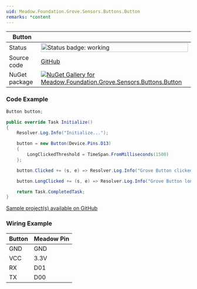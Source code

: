 ```yaml
---
uid: Meadow.Foundation.Grove.Sensors.Buttons.Button
remarks: *content
---
```


| Button | |
|--------|--------|
| Status | <img src="https://img.shields.io/badge/Working-brightgreen" style="width: auto; height: -webkit-fill-available;" alt="Status badge: working" /> |
| Source code | [GitHub](https://github.com/WildernessLabs/Meadow.Foundation.Grove/tree/main/Source/Button) |
| NuGet package | <a href="https://www.nuget.org/packages/Meadow.Foundation.Grove.Sensors.Buttons.Button/" target="_blank"><img src="https://img.shields.io/nuget/v/Meadow.Foundation.Grove.Sensors.Buttons.Button.svg?label=Meadow.Foundation.Grove.Sensors.Buttons.Button" alt="NuGet Gallery for Meadow.Foundation.Grove.Sensors.Buttons.Button" /></a> |

### Code Example

```csharp
Button button;

public override Task Initialize()
{
    Resolver.Log.Info("Initialize...");

    button = new Button(Device.Pins.D13)
    {
        LongClickedThreshold = TimeSpan.FromMilliseconds(1500)
    };

    button.Clicked += (s, e) => Resolver.Log.Info("Grove Button clicked");

    button.LongClicked += (s, e) => Resolver.Log.Info("Grove Button long clicked");

    return Task.CompletedTask;
}

```

[Sample project(s) available on GitHub](https://github.com/WildernessLabs/Meadow.Foundation.Grove/tree/main/Source/Button/Sample/Button_Sample)

### Wiring Example

| Button | Meadow Pin |
|--------|------------|
| GND    | GND        |
| VCC    | 3.3V       |
| RX     | D01        |
| TX     | D00        |
